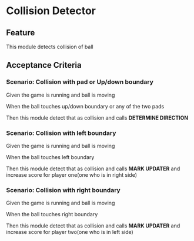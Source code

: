 # Collision Detector

## Feature

This module detects collision of ball

## Acceptance Criteria

### Scenario: Collision with pad or Up/down boundary

  Given the game is running and ball is moving

  When the ball touches up/down boundary or any of the two pads
  
  Then this module detect that as collision and calls **DETERMINE DIRECTION**
  
### Scenario: Collision with left boundary

  Given the game is running and ball is moving

  When the ball touches left boundary
  
  Then this module detect that as collision and calls **MARK UPDATER**
  and increase score for player one(one who is in right side)
  
  ### Scenario: Collision with right boundary

  Given the game is running and ball is moving

  When the ball touches right boundary
  
  Then this module detect that as collision and calls **MARK UPDATER**
  and increase score for player two(one who is in left side)
